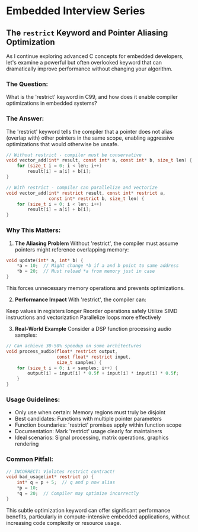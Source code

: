 # Embedded Interview Series
## The `restrict` Keyword and Pointer Aliasing Optimization

As I continue exploring advanced C concepts for embedded developers, let's examine a powerful but often overlooked keyword that can dramatically improve performance without changing your algorithm.

### The Question:
What is the 'restrict' keyword in C99, and how does it enable compiler optimizations in embedded systems?

### The Answer:
The 'restrict' keyword tells the compiler that a pointer does not alias (overlap with) other pointers in the same scope, enabling aggressive optimizations that would otherwise be unsafe.
```c
// Without restrict - compiler must be conservative
void vector_add(int* result, const int* a, const int* b, size_t len) {
    for (size_t i = 0; i < len; i++)
        result[i] = a[i] + b[i];
}

// With restrict - compiler can parallelize and vectorize
void vector_add(int* restrict result, const int* restrict a, 
                const int* restrict b, size_t len) {
    for (size_t i = 0; i < len; i++)
        result[i] = a[i] + b[i];
}
```
### Why This Matters:

1. **The Aliasing Problem**
Without 'restrict', the compiler must assume pointers might reference overlapping memory:
```c
void update(int* a, int* b) {
    *a = 10;  // Might change *b if a and b point to same address
    *b = 20;  // Must reload *a from memory just in case
}
```
This forces unnecessary memory operations and prevents optimizations.

2. **Performance Impact**
With 'restrict', the compiler can:

Keep values in registers longer
Reorder operations safely
Utilize SIMD instructions and vectorization
Parallelize loops more effectively

3. **Real-World Example**
Consider a DSP function processing audio samples:
```c
// Can achieve 30-50% speedup on some architectures
void process_audio(float* restrict output, 
                   const float* restrict input,
                   size_t samples) {
    for (size_t i = 0; i < samples; i++) {
        output[i] = input[i] * 0.5f + input[i] * input[i] * 0.5f;
    }
}
```

### Usage Guidelines:

- Only use when certain: Memory regions must truly be disjoint
- Best candidates: Functions with multiple pointer parameters
- Function boundaries: 'restrict' promises apply within function scope
- Documentation: Mark 'restrict' usage clearly for maintainers
- Ideal scenarios: Signal processing, matrix operations, graphics rendering

### Common Pitfall:
```c
// INCORRECT: Violates restrict contract!
void bad_usage(int* restrict p) {
    int* q = p + 5;  // q and p now alias
    *p = 10;
    *q = 20;  // Compiler may optimize incorrectly
}
```
This subtle optimization keyword can offer significant performance benefits, particularly in compute-intensive embedded applications, without increasing code complexity or resource usage.
